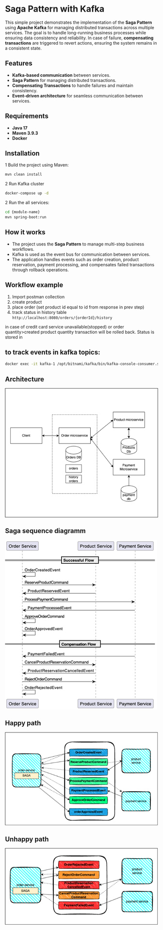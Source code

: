# Saga Pattern with Kafka

This simple project demonstrates the implementation of the **Saga Pattern** using **Apache Kafka** for managing distributed transactions across multiple services. 
The goal is to handle long-running business processes while ensuring data consistency and reliability. 
In case of failure, **compensating transactions** are triggered to revert actions, ensuring the system remains in a consistent state.

## Features
- **Kafka-based communication** between services.
- **Saga Pattern** for managing distributed transactions.
- **Compensating Transactions** to handle failures and maintain consistency.
- **Event-driven architecture** for seamless communication between services.

## Requirements

- **Java 17**
- **Maven 3.9.3**
- **Docker**

## Installation

1 Build the project using Maven:

```bash
mvn clean install
```

2 Run Kafka cluster

```bash
docker-compose up -d
```

2 Run the all services:

```bash
cd {module-name}
mvn spring-boot:run
```

## How it works

- The project uses the **Saga Pattern** to manage multi-step business workflows.
- Kafka is used as the event bus for communication between services.
- The application handles events such as order creation, product reservation, payment processing, and compensates failed transactions through rollback operations.

## Workflow example
1. Import postman collection
2. create product
3. place order (set product id equal to id from response in prev step)
4. track status in history table 
``http://localhost:8080/orders/{orderId}/history``

in case of credit card service unavailable(stopped) or order quantity>created product quantity transaction will be rolled back. Status is stored in 



## to track events in kafka topics:
```bash
docker exec -it kafka-1 /opt/bitnami/kafka/bin/kafka-console-consumer.sh --bootstrap-server kafka-1:9192 --topic {topic-name} --from-beginning
```

## Architecture
![Saga Pattern](.images/schema.png)

## Saga sequence diagramm

![Saga sequence](.images/saga_uml.png)

## Happy path

![Saga sequence](.images/saga_happy_diagramm.png)

## Unhappy path

![Saga sequence](.images/saga_unhappy_diagramm.png)